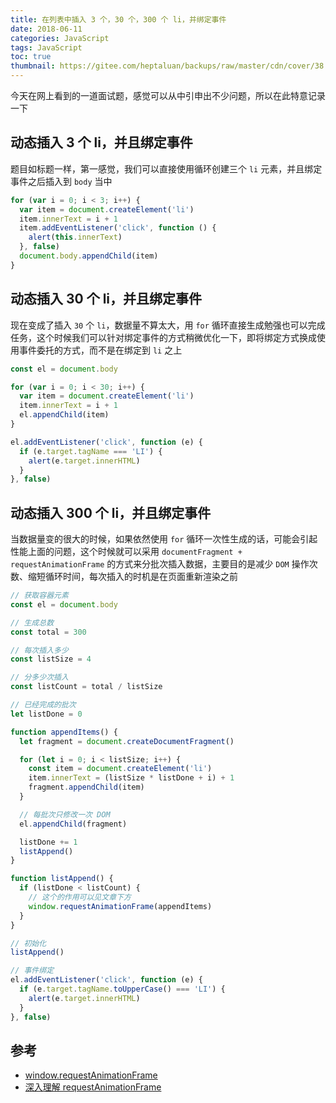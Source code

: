 ```yaml
---
title: 在列表中插入 3 个，30 个，300 个 li，并绑定事件
date: 2018-06-11
categories: JavaScript
tags: JavaScript
toc: true
thumbnail: https://gitee.com/heptaluan/backups/raw/master/cdn/cover/38.webp
---
```


今天在网上看到的一道面试题，感觉可以从中引申出不少问题，所以在此特意记录一下

<!--more-->


## 动态插入 3 个 li，并且绑定事件

题目如标题一样，第一感觉，我们可以直接使用循环创建三个 `li` 元素，并且绑定事件之后插入到 `body` 当中

```js
for (var i = 0; i < 3; i++) {
  var item = document.createElement('li')
  item.innerText = i + 1
  item.addEventListener('click', function () {
    alert(this.innerText)
  }, false)
  document.body.appendChild(item)
}
```

## 动态插入 30 个 li，并且绑定事件

现在变成了插入 `30` 个 `li`，数据量不算太大，用 `for` 循环直接生成勉强也可以完成任务，这个时候我们可以针对绑定事件的方式稍微优化一下，即将绑定方式换成使用事件委托的方式，而不是在绑定到 `li` 之上

```js
const el = document.body

for (var i = 0; i < 30; i++) {
  var item = document.createElement('li')
  item.innerText = i + 1
  el.appendChild(item)
}

el.addEventListener('click', function (e) {
  if (e.target.tagName === 'LI') {
    alert(e.target.innerHTML)
  }
}, false)
```

## 动态插入 300 个 li，并且绑定事件

当数据量变的很大的时候，如果依然使用 `for` 循环一次性生成的话，可能会引起性能上面的问题，这个时候就可以采用 `documentFragment + requestAnimationFrame` 的方式来分批次插入数据，主要目的是减少 `DOM` 操作次数、缩短循环时间，每次插入的时机是在页面重新渲染之前

```js
// 获取容器元素
const el = document.body

// 生成总数
const total = 300

// 每次插入多少
const listSize = 4

// 分多少次插入
const listCount = total / listSize

// 已经完成的批次
let listDone = 0

function appendItems() {
  let fragment = document.createDocumentFragment()

  for (let i = 0; i < listSize; i++) {
    const item = document.createElement('li')
    item.innerText = (listSize * listDone + i) + 1
    fragment.appendChild(item)
  }

  // 每批次只修改一次 DOM
  el.appendChild(fragment)

  listDone += 1
  listAppend()
}

function listAppend() {
  if (listDone < listCount) {
    // 这个的作用可以见文章下方
    window.requestAnimationFrame(appendItems)
  }
}

// 初始化
listAppend()

// 事件绑定
el.addEventListener('click', function (e) {
  if (e.target.tagName.toUpperCase() === 'LI') {
    alert(e.target.innerHTML)
  }
}, false)
```



## 参考

* [window.requestAnimationFrame](https://developer.mozilla.org/zh-CN/docs/Web/API/Window/requestAnimationFrame)
* [深入理解 requestAnimationFrame](https://www.cnblogs.com/chaogex/p/3960175.html)

